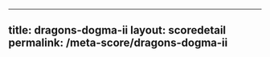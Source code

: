---
        
title: dragons-dogma-ii
layout: scoredetail
permalink: /meta-score/dragons-dogma-ii
---